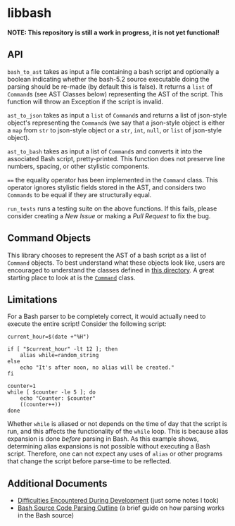 # libbash

**NOTE: This repository is still a work in progress, it is not yet functional!**

## API

`bash_to_ast` takes as input a file containing a bash script and optionally a boolean indicating whether the bash-5.2 source executable doing the parsing should be re-made (by default this is false). It returns a `list` of `Command`s (see AST Classes below) representing the AST of the script. This function will throw an Exception if the script is invalid.

`ast_to_json` takes as input a `list` of `Command`s and returns a list of json-style object's representing the `Command`s (we say that a json-style object is either a `map` from `str` to json-style object or a `str`, `int`, `null`, or `list` of json-style object).

`ast_to_bash` takes as input a list of `Command`s and converts it into the associated Bash script, pretty-printed. This function does not preserve line numbers, spacing, or other stylistic components.

`==` the equality operator has been implemented in the `Command` class. This operator ignores stylistic fields stored in the AST, and considers two `Commands` to be equal if they are structurally equal.

`run_tests` runs a testing suite on the above functions. If this fails, please consider creating a *New Issue* or making a *Pull Request* to fix the bug.

## Command Objects

This library chooses to represent the AST of a bash script as a list of `Command` objects. To best understand what these objects look like, users are encouraged to understand the classes defined in [this directory](./libbash/bash_command). A great starting place to look at is the [`Command`](./libbash/bash_command/command.py#L1179) class.

## Limitations

For a Bash parser to be completely correct, it would actually need to execute the entire script! Consider the following script:

```
current_hour=$(date +"%H")

if [ "$current_hour" -lt 12 ]; then
    alias while=random_string
else
    echo "It's after noon, no alias will be created."
fi

counter=1
while [ $counter -le 5 ]; do
    echo "Counter: $counter"
    ((counter++))
done
```

Whether `while` is aliased or not depends on the time of day that the script is run, and this affects the functionality of the `while` loop. This is because alias expansion is done 
*before* parsing in Bash. As this example shows, determining alias expansions is not possible without executing a Bash script. Therefore, one can not expect any uses of `alias` or 
other programs that change the script before parse-time to be reflected.

## Additional Documents

- [Difficulties Encountered During Development](https://docs.google.com/document/d/1Jn4z_QSTCoth_HvBtGE_DkAR0Z8O4B9eRKOKeV8njas/edit?usp=sharing) (just some notes I took)
- [Bash Source Code Parsing Outline](https://docs.google.com/document/d/1qZ4OX3BBX7esKu_wB-GmGvgEL5VFEFFTtifKwQdwTDw/edit?usp=sharing) (a brief guide on how parsing works in the Bash source)
